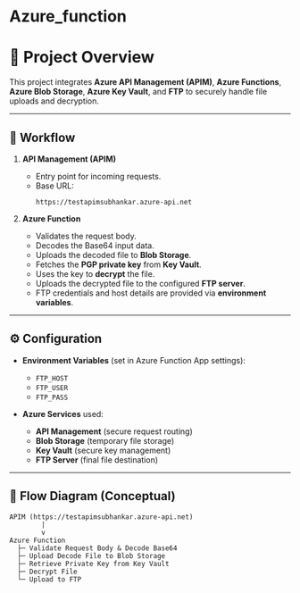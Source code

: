# Azure_function

# 📌 Project Overview

This project integrates **Azure API Management (APIM)**, **Azure Functions**, **Azure Blob Storage**, **Azure Key Vault**, and **FTP** to securely handle file uploads and decryption.  

---

## 🔄 Workflow

1. **API Management (APIM)**  
   - Entry point for incoming requests.  
   - Base URL:  
     ```
     https://testapimsubhankar.azure-api.net
     ```

2. **Azure Function**  
   - Validates the request body.  
   - Decodes the Base64 input data.  
   - Uploads the decoded file to **Blob Storage**.  
   - Fetches the **PGP private key** from **Key Vault**.  
   - Uses the key to **decrypt** the file.  
   - Uploads the decrypted file to the configured **FTP server**.  
   - FTP credentials and host details are provided via **environment variables**.

---

## ⚙️ Configuration

- **Environment Variables** (set in Azure Function App settings):
  - `FTP_HOST`
  - `FTP_USER`
  - `FTP_PASS`

- **Azure Services** used:
  - **API Management** (secure request routing)  
  - **Blob Storage** (temporary file storage)  
  - **Key Vault** (secure key management)  
  - **FTP Server** (final file destination)  

---

## 🚀 Flow Diagram (Conceptual)

```
APIM (https://testapimsubhankar.azure-api.net)
        |
        v
Azure Function
  ├─ Validate Request Body & Decode Base64
  ├─ Upload Decode File to Blob Storage
  ├─ Retrieve Private Key from Key Vault
  ├─ Decrypt File
  └─ Upload to FTP
```
